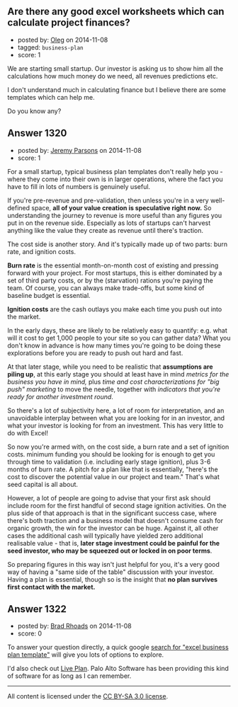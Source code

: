 ## Are there any good excel worksheets which can calculate project finances?

- posted by: [Oleg](https://stackexchange.com/users/2407000/oleg) on 2014-11-08
- tagged: `business-plan`
- score: 1

We are starting small startup. Our investor is asking us to show him all the calculations how much money do we need, all revenues predictions etc.

I don't understand much in calculating finance but I believe there are some templates which can help me.

Do you know any?


## Answer 1320

- posted by: [Jeremy Parsons](https://stackexchange.com/users/497810/jeremy-parsons) on 2014-11-08
- score: 1

For a small startup, typical business plan templates don't really help you - where they come into their own is in larger operations, where the fact you have to fill in lots of numbers is genuinely useful.

If you're pre-revenue and pre-validation, then unless you're in a very well-defined space, **all of your value creation is speculative right now.** So understanding the journey to revenue is more useful than any figures you put in on the revenue side. Especially as lots of startups can't harvest anything like the value they create as revenue until there's traction.

The cost side is another story. And it's typically made up of two parts: burn rate, and ignition costs.

**Burn rate** is the essential month-on-month cost of existing and pressing forward with your project. For most startups, this is either dominated by a set of third party costs, or by the (starvation) rations you're paying the team. Of course, you can always make trade-offs, but some kind of baseline budget is essential.

**Ignition costs** are the cash outlays you make each time you push out into the market. 

In the early days, these are likely to be relatively easy to quantify: e.g. what will it cost to get 1,000 people to your site so you can gather data? What you don't know in advance is how many times you're going to be doing these explorations before you are ready to push out hard and fast.

At that later stage, while you need to be realistic that **assumptions are piling up**, at this early stage you should at least have in mind *metrics for the business you have in mind,* plus *time and cost characterizations for "big push" marketing* to move the needle, together with *indicators that you're ready for another investment round*.

So there's a lot of subjectivity here, a lot of room for interpretation, and an unavoidable interplay between what you are looking for in an investor, and what your investor is looking for from an investment. This has very little to do with Excel!

So now you're armed with, on the cost side, a burn rate and a set of ignition costs. minimum funding you should be looking for is enough to get you through time to validation (i.e. including early stage ignition), plus 3-6 months of burn rate. A pitch for a plan like that is essentially, "here's the cost to discover the potential value in our project and team." That's what seed capital is all about.

However, a lot of people are going to advise that your first ask should include room for the first handful of second stage ignition activities. On the plus side of that approach is that in the significant success case, where there's both traction and a business model that doesn't consume cash for organic growth, the win for the investor can be huge. Against it, all other cases the additional cash will typically have yielded zero additional realisable value - that is, **later stage investment could be painful for the seed investor, who may be squeezed out or locked in on poor terms**.

So preparing figures in this way isn't just helpful for you, it's a very good way of having a "same side of the table" discussion with your investor. Having a plan is essential, though so is the insight that **no plan survives first contact with the market.**


## Answer 1322

- posted by: [Brad Rhoads](https://stackexchange.com/users/42121/brad-rhoads) on 2014-11-08
- score: 0

<p>To answer your question directly, a quick google <a href="https://www.google.com/webhp?sourceid=chrome-instant&amp;ion=1&amp;espv=2&amp;ie=UTF-8#safe=off&amp;q=excel%20business%20plan%20template" rel="nofollow">search for "excel business plan template"</a> will give you lots of options to explore. </p>

<p>I'd also check out <a href="http://www.liveplan.com/" rel="nofollow">Live Plan</a>. Palo Alto Software has been providing this kind of software for as long as I can remember.</p>




---

All content is licensed under the [CC BY-SA 3.0 license](https://creativecommons.org/licenses/by-sa/3.0/).
